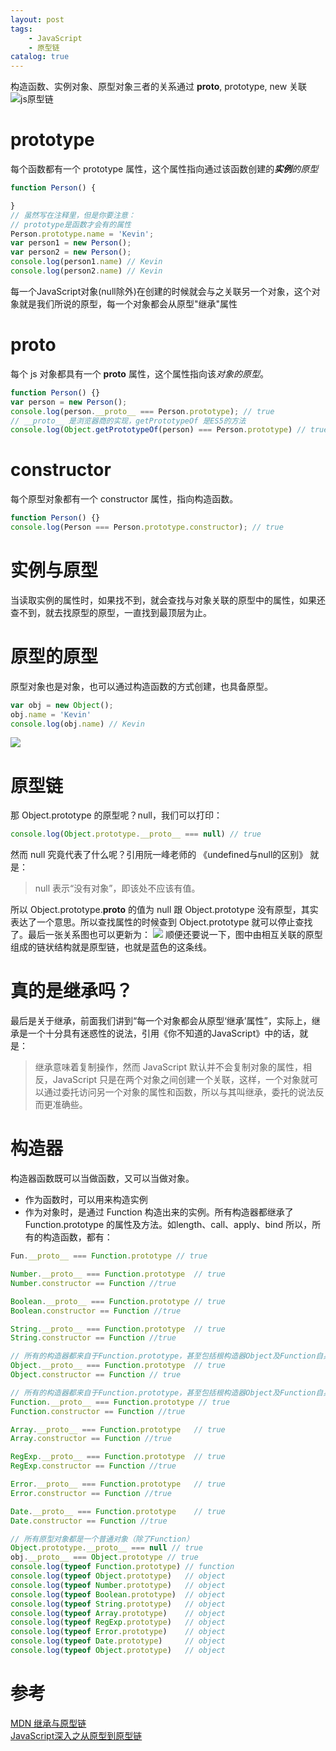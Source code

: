```yaml
---
layout: post
tags: 
    - JavaScript
    - 原型链
catalog: true
---
```



构造函数、实例对象、原型对象三者的关系通过 __proto__, prototype, new 关联
![js原型链](../img/in-post/js原型链.jpg)

# prototype
每个函数都有一个 prototype 属性，这个属性指向通过该函数创建的***实例**的原型*
``` js
function Person() {

}
// 虽然写在注释里，但是你要注意：
// prototype是函数才会有的属性
Person.prototype.name = 'Kevin';
var person1 = new Person();
var person2 = new Person();
console.log(person1.name) // Kevin
console.log(person2.name) // Kevin
```
每一个JavaScript对象(null除外)在创建的时候就会与之关联另一个对象，这个对象就是我们所说的原型，每一个对象都会从原型"继承"属性

# __proto__
每个 js 对象都具有一个 __proto__ 属性，这个属性指向该*对象的原型*。
```js
function Person() {}
var person = new Person();
console.log(person.__proto__ === Person.prototype); // true
// __proto__ 是浏览器商的实现，getPrototypeOf 是ES5的方法
console.log(Object.getPrototypeOf(person) === Person.prototype) // true
```

# constructor
每个原型对象都有一个 constructor 属性，指向构造函数。
```js
function Person() {}
console.log(Person === Person.prototype.constructor); // true
```

# 实例与原型
当读取实例的属性时，如果找不到，就会查找与对象关联的原型中的属性，如果还查不到，就去找原型的原型，一直找到最顶层为止。

# 原型的原型
原型对象也是对象，也可以通过构造函数的方式创建，也具备原型。
```js
var obj = new Object();
obj.name = 'Kevin'
console.log(obj.name) // Kevin
```
![](../img/in-post/原型的原型.png)

# 原型链
那 Object.prototype 的原型呢？null，我们可以打印：
```js
console.log(Object.prototype.__proto__ === null) // true
```
然而 null 究竟代表了什么呢？引用阮一峰老师的 《undefined与null的区别》 就是：
> null 表示“没有对象”，即该处不应该有值。

所以 Object.prototype.__proto__ 的值为 null 跟 Object.prototype 没有原型，其实表达了一个意思。所以查找属性的时候查到 Object.prototype 就可以停止查找了。最后一张关系图也可以更新为：
![](../img/in-post/原型链.png)
顺便还要说一下，图中由相互关联的原型组成的链状结构就是原型链，也就是蓝色的这条线。

# 真的是继承吗？
最后是关于继承，前面我们讲到“每一个对象都会从原型‘继承’属性”，实际上，继承是一个十分具有迷惑性的说法，引用《你不知道的JavaScript》中的话，就是：
>继承意味着复制操作，然而 JavaScript 默认并不会复制对象的属性，相反，JavaScript 只是在两个对象之间创建一个关联，这样，一个对象就可以通过委托访问另一个对象的属性和函数，所以与其叫继承，委托的说法反而更准确些。

# 构造器
构造器函数既可以当做函数，又可以当做对象。
- 作为函数时，可以用来构造实例
- 作为对象时，是通过 Function 构造出来的实例。所有构造器都继承了 Function.prototype 的属性及方法。如length、call、apply、bind
所以，所有的构造函数，都有：
```js
Fun.__proto__ === Function.prototype // true

Number.__proto__ === Function.prototype  // true
Number.constructor == Function //true

Boolean.__proto__ === Function.prototype // true
Boolean.constructor == Function //true

String.__proto__ === Function.prototype  // true
String.constructor == Function //true

// 所有的构造器都来自于Function.prototype，甚至包括根构造器Object及Function自身
Object.__proto__ === Function.prototype  // true
Object.constructor == Function // true

// 所有的构造器都来自于Function.prototype，甚至包括根构造器Object及Function自身
Function.__proto__ === Function.prototype // true
Function.constructor == Function //true

Array.__proto__ === Function.prototype   // true
Array.constructor == Function //true

RegExp.__proto__ === Function.prototype  // true
RegExp.constructor == Function //true

Error.__proto__ === Function.prototype   // true
Error.constructor == Function //true

Date.__proto__ === Function.prototype    // true
Date.constructor == Function //true
```

```js
// 所有原型对象都是一个普通对象（除了Function）
Object.prototype.__proto__ === null // true
obj.__proto__ === Object.prototype // true
console.log(typeof Function.prototype) // function
console.log(typeof Object.prototype)   // object
console.log(typeof Number.prototype)   // object
console.log(typeof Boolean.prototype)  // object
console.log(typeof String.prototype)   // object
console.log(typeof Array.prototype)    // object
console.log(typeof RegExp.prototype)   // object
console.log(typeof Error.prototype)    // object
console.log(typeof Date.prototype)     // object
console.log(typeof Object.prototype)   // object
```

# 参考
[MDN 继承与原型链](https://developer.mozilla.org/zh-CN/docs/Web/JavaScript/Inheritance_and_the_prototype_chain)<br>
[JavaScript深入之从原型到原型链](https://github.com/mqyqingfeng/Blog/issues/2)